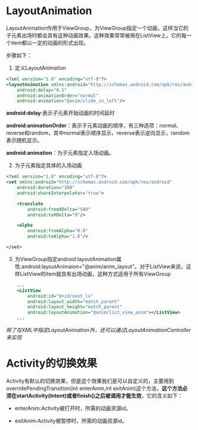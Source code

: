 # LayoutAnimation
LayoutAnimation作用于ViewGroup，为ViewGroup指定一个动画，这样当它的子元素出场时都会具有这种动画效果。这种效果常常被用在ListView上，它的每一个item都以一定的动画的形式出现。

步骤如下：
1. 定义LayoutAnimation

```xml
<?xml version="1.0" encoding="utf-8"?>
<layoutAnimation xmlns:android="http://schemas.android.com/apk/res/android"
    android:delay="0.5"
    android:animationOrder="normal"
    android:animation="@anim/slide_in_left"/>
```
**android:delay**:表示子元素开始动画的时间延时

**android:animationOrder**：表示子元素动画的顺序，有三种选项：normal、reverse和random，其中normal表示顺序显示，reverse表示逆向显示，random表示随机显示。

**android:animation**：为子元素指定入场动画。

2. 为子元素指定具体的入场动画
```xml
<?xml version="1.0" encoding="utf-8"?>
<set xmlns:android="http://schemas.android.com/apk/res/android"
    android:duration="300"
    android:shareInterpolator="true">

    <translate
        android:fromXDelta="500"
        android:toXDelta="0"/>

    <alpha
        android:fromAlpha="0.0"
        android:toAlpha="1.0"/>

</set>
```

3. 为ViewGroup指定android:layoutAnimation属性:android:layoutAnimaion="@anim/anim_layout"。对于ListView来说，这样ListView的item就具有出场动画，这种方式适用于所有ViewGroup
```xml
    ...
    <ListView
        android:id="@+id/next_lv"
        android:layout_width="match_parent"
        android:layout_height="match_parent"
        android:layoutAnimation="@anim/list_view_anim"></ListView>
    ...
```

*除了在XML中指定LayoutAnimation外，还可以通过LayoutAnimationController来实现*

# Activity的切换效果
Activity有默认的切换效果，但是这个效果我们是可以自定义的，主要用到overridePendingTransition(int enterAnim,int exitAnim)这个方法，**这个方法必须在startActivity(Intent)或者finish()之后被调用才能生效**，它的含义如下：

- enterAnim:Activity被打开时，所需的动画资源id。

- exitAnim:Activity被暂停时，所需的动画资源id。
